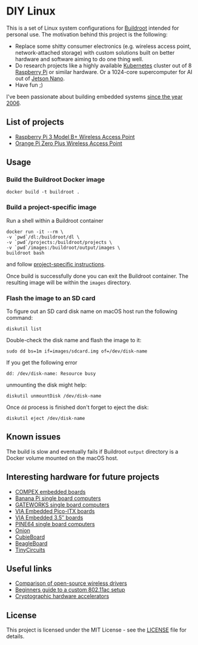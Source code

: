 # DIY Linux

This is a set of Linux system configurations for [Buildroot](https://buildroot.org) intended for personal use. The motivation behind this project is the following:

* Replace some shitty consumer electronics (e.g. wireless access point, network-attached storage) with custom solutions built on better hardware and software aiming to do one thing well.
* Do research projects like a highly available [Kubernetes](http://kubernetes.io) cluster out of 8 [Raspberry Pi](http://raspberrypi.org) or similar hardware. Or a 1024-core supercomputer for AI out of [Jetson Nano](https://developer.nvidia.com/embedded/jetson-nano-developer-kit).
* Have fun ;)

I've been passionate about building embedded systems [since the year 2006](https://sourceforge.net/projects/legobsd/).

## List of projects

* [Raspberry Pi 3 Model B+ Wireless Access Point](projects/wifi-access-point/board/raspberrypi3-64/README.md)
* [Orange Pi Zero Plus Wireless Access Point](projects/wifi-access-point/board/orangepi-zero-plus/README.md)

## Usage

### Build the Buildroot Docker image

    docker build -t buildroot .

### Build a project-specific image

Run a shell within a Buildroot container

    docker run -it --rm \
    -v `pwd`/dl:/buildroot/dl \
    -v `pwd`/projects:/buildroot/projects \
    -v `pwd`/images:/buildroot/output/images \
    buildroot bash

and follow [project-specific instructions](#list-of-projects).

Once build is successfully done you can exit the Buildroot container. The resulting image will be within the `images` directory.

### Flash the image to an SD card

To figure out an SD card disk name on macOS host run the following command:

    diskutil list

Double-check the disk name and flash the image to it:

    sudo dd bs=1m if=images/sdcard.img of=/dev/disk-name

If you get the following error

    dd: /dev/disk-name: Resource busy

unmounting the disk might help:

    diskutil unmountDisk /dev/disk-name

Once `dd` process is finished don't forget to eject the disk:

    diskutil eject /dev/disk-name

## Known issues

The build is slow and eventually fails if Buildroot `output` directory is a Docker volume mounted on the macOS host.

## Interesting hardware for future projects

* [COMPEX embedded boards](https://compex.com.sg/embedded-board/)
* [Banana Pi single board computers](http://www.banana-pi.org/bpi-products.html)
* [GATEWORKS single board computers](https://www.gateworks.com/products/)
* [VIA Embedded Pico-ITX boards](https://www.viatech.com/en/boards/pico-itx/)
* [VIA Embedded 3.5″ boards](https://www.viatech.com/en/boards/3-5-inch-sbc/)
* [PINE64 single board computers](https://www.pine64.org)
* [Onion](https://onion.io)
* [CubieBoard](http://cubieboard.org/model/)
* [BeagleBoard](http://beagleboard.org/boards)
* [TinyCircuits](https://tinycircuits.com)

## Useful links

* [Comparison of open-source wireless drivers](https://en.wikipedia.org/wiki/Comparison_of_open-source_wireless_drivers)
* [Beginners guide to a custom 802.11ac setup](http://pisarenko.net/blog/2015/02/01/beginners-guide-to-802-dot-11ac-setup/)
* [Cryptographic hardware accelerators](https://openwrt.org/docs/techref/hardware/cryptographic.hardware.accelerators)

## License

This project is licensed under the MIT License - see the [LICENSE](LICENSE) file for details.
